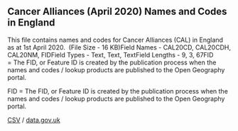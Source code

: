 ## Cancer Alliances (April 2020) Names and Codes in England

This file contains names and codes for Cancer Alliances (CAL) in England as at 1st April 2020.  (File Size - 16 KB)Field Names - CAL20CD, CAL20CDH, CAL20NM, FIDField Types - Text, Text, TextField Lengths - 9, 3, 67FID = The FID, or Feature ID is created by the publication process when the names and codes / lookup products are published to the Open Geography portal. 

FID = The FID, or Feature ID is created by the publication process when the names and codes / lookup products are published to the Open Geography portal. 

[CSV](csv/257.csv) / [data.gov.uk](https://data.gov.uk/dataset/cb79c14e-bc18-4a90-a8c8-50bdc20f4578/cancer-alliances-april-2020-names-and-codes-in-england)

